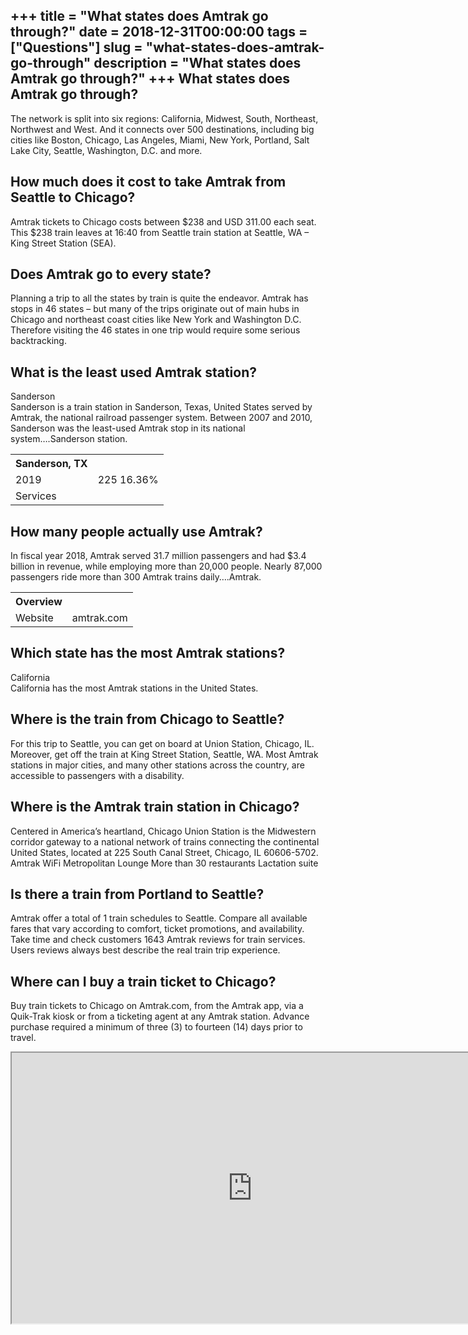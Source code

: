 +++
title = "What states does Amtrak go through?"
date = 2018-12-31T00:00:00
tags = ["Questions"]
slug = "what-states-does-amtrak-go-through"
description = "What states does Amtrak go through?"
+++
What states does Amtrak go through?
-----------------------------------

The network is split into six regions: California, Midwest, South, Northeast, Northwest and West. And it connects over 500 destinations, including big cities like Boston, Chicago, Las Angeles, Miami, New York, Portland, Salt Lake City, Seattle, Washington, D.C. and more.

How much does it cost to take Amtrak from Seattle to Chicago?
-------------------------------------------------------------

Amtrak tickets to Chicago costs between $238 and USD 311.00 each seat. This $238 train leaves at 16:40 from Seattle train station at Seattle, WA – King Street Station (SEA).

Does Amtrak go to every state?
------------------------------

Planning a trip to all the states by train is quite the endeavor. Amtrak has stops in 46 states – but many of the trips originate out of main hubs in Chicago and northeast coast cities like New York and Washington D.C. Therefore visiting the 46 states in one trip would require some serious backtracking.

What is the least used Amtrak station?
--------------------------------------

Sanderson  
Sanderson is a train station in Sanderson, Texas, United States served by Amtrak, the national railroad passenger system. Between 2007 and 2010, Sanderson was the least-used Amtrak stop in its national system….Sanderson station.

<table><tr><th>Sanderson, TX</th></tr><tr><td>2019</td><td>225 16.36%</td></tr><tr><td>Services</td></tr></table>

How many people actually use Amtrak?
------------------------------------

In fiscal year 2018, Amtrak served 31.7 million passengers and had $3.4 billion in revenue, while employing more than 20,000 people. Nearly 87,000 passengers ride more than 300 Amtrak trains daily….Amtrak.

<table><tr><th>Overview</th></tr><tr><td>Website</td><td>amtrak.com</td></tr></table>

Which state has the most Amtrak stations?
-----------------------------------------

California  
California has the most Amtrak stations in the United States.

Where is the train from Chicago to Seattle?
-------------------------------------------

For this trip to Seattle, you can get on board at Union Station, Chicago, IL. Moreover, get off the train at King Street Station, Seattle, WA. Most Amtrak stations in major cities, and many other stations across the country, are accessible to passengers with a disability.

Where is the Amtrak train station in Chicago?
---------------------------------------------

Centered in America’s heartland, Chicago Union Station is the Midwestern corridor gateway to a national network of trains connecting the continental United States, located at 225 South Canal Street, Chicago, IL 60606-5702. Amtrak WiFi Metropolitan Lounge More than 30 restaurants Lactation suite

Is there a train from Portland to Seattle?
------------------------------------------

Amtrak offer a total of 1 train schedules to Seattle. Compare all available fares that vary according to comfort, ticket promotions, and availability. Take time and check customers 1643 Amtrak reviews for train services. Users reviews always best describe the real train trip experience.

Where can I buy a train ticket to Chicago?
------------------------------------------

Buy train tickets to Chicago on Amtrak.com, from the Amtrak app, via a Quik-Trak kiosk or from a ticketing agent at any Amtrak station. Advance purchase required a minimum of three (3) to fourteen (14) days prior to travel.

<iframe allow="accelerometer; autoplay; clipboard-write; encrypted-media; gyroscope; picture-in-picture" allowfullscreen="" class="__youtube_prefs__  epyt-is-override  no-lazyload" data-no-lazy="1" data-origheight="433" data-origwidth="770" data-skipgform_ajax_framebjll="" height="433" id="_ytid_33786" loading="lazy" src="https://www.youtube.com/embed/Fh3JWtCdKXQ?enablejsapi=1&autoplay=0&cc_load_policy=0&cc_lang_pref=&iv_load_policy=1&loop=0&modestbranding=0&rel=1&fs=1&playsinline=0&autohide=2&theme=dark&color=red&controls=1&" title="YouTube player" width="770"></iframe>